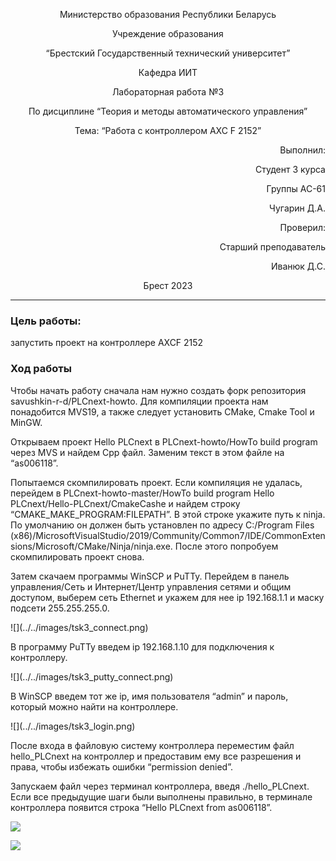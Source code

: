 <p align="center">Министерство образования Республики Беларусь</p>
<p align="center">Учреждение образования</p>
<p align="center">“Брестский Государственный технический университет”</p>
<p align="center">Кафедра ИИТ</p>

<p align="center">Лабораторная работа №3</p>
<p align="center">По дисциплине “Теория и методы автоматического управления”</p>
<p align="center">Тема: “Работа с контроллером AXC F 2152”</p>

<p align="right">Выполнил:</p>
<p align="right">Студент 3 курса</p>
<p align="right">Группы АС-61</p>
<p align="right">Чугарин Д.А.</p>
<p align="right">Проверил:</p>
<p align="right">Старший преподаватель</p>
<p align="right">Иванюк Д.С.</p>

<p align="center">Брест 2023</p>

---

### Цель работы: 
<p> запустить проект на контроллере AXCF 2152</p>

### Ход работы 
<p>Чтобы начать работу cначала нам нужно создать форк репозитория savushkin-r-d/PLCnext-howto. 
Для компиляции проекта нам понадобится MVS19, а также следует установить CMake, Cmake Tool и MinGW.</p>

<p>Открываем проект Hello PLCnext в PLCnext-howto/HowTo build program через MVS и найдем Cpp файл. 
Заменим текст в этом файле на “as006118”.</p>

<p>Попытаемся скомпилировать проект. Если компиляция не удалась, перейдем в PLCnext-howto-master/HowTo build program Hello PLCnext/Hello-PLCnext/CmakeCashe и найдем строку “CMAKE_MAKE_PROGRAM:FILEPATH”. 
В этой строке укажите путь к ninja. По умолчанию он должен быть установлен по адресу C:/Program Files (x86)/MicrosoftVisualStudio/2019/Community/Common7/IDE/CommonExtensions/Microsoft/CMake/Ninja/ninja.exe. 
После этого попробуем скомпилировать проект снова.</p>

<p>Затем скачаем программы WinSCP и PuTTy. Перейдем в панель управления/Сеть и Интернет/Центр управления сетями и общим доступом, выберем сеть Ethernet и укажем для нее ip 192.168.1.1 и маску подсети 255.255.255.0.</p>
![](../../images/tsk3_connect.png)

<p>В программу PuTTy введем ip 192.168.1.10 для подключения к контроллеру. </p>
![](../../images/tsk3_putty_connect.png)
<p>В WinSCP введем тот же ip, имя пользователя “admin” и пароль, который можно найти на контроллере.</p>
![](../../images/tsk3_login.png)
<p>После входа в файловую систему контроллера переместим файл hello_PLCnext на контроллер и предоставим ему все разрешения и права, чтобы избежать ошибки “permission denied”.</p>

<p>Запускаем файл через терминал контроллера, введя ./hello_PLCnext. Если все предыдущие шаги были выполнены правильно, в терминале контроллера появится строка “Hello PLCnext from as006118”.</p>

![](../../images/tsk3_Lab3res.png)

![](../../images/tsk3_together.png)
